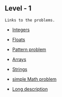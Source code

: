 ## Level - 1 
```
Links to the problems.
```
* [Integers](
https://www.hackerrank.com/challenges/a-very-big-sum/problem)

* [Floats](
https://www.hackerrank.com/challenges/plus-minus/problem)

* [Pattern problem](
https://www.hackerrank.com/challenges/staircase/problem)

* [Arrays](
https://www.hackerrank.com/challenges/birthday-cake-candles/problem)

* [Strings](https://www.hackerrank.com/challenges/time-conversion/problem)

* [simple Math problem ](
https://www.hackerrank.com/challenges/kangaroo/problem)


* [Long description](
https://www.hackerrank.com/challenges/grading/problem
)
